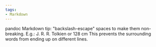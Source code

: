```yaml
---
tags:
- Markdown
---
```


pandoc Markdown tip: "backslash-escape" spaces to make them
non-breaking. E.g.: J. R. R. Tolkien or 128 cm This prevents the
surrounding words from ending up on different lines.
